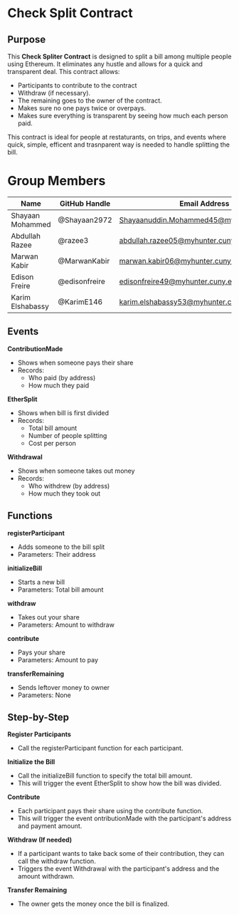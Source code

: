 # Check Split Contract

## Purpose

This **Check Spliter Contract** is designed to split a bill among multiple people using Ethereum. It eliminates any hustle and allows for a quick and transparent deal. This contract allows:

- Participants to contribute to the contract
- Withdraw (if necessary).
- The remaining goes to the owner of the contract.
- Makes sure no one pays twice or overpays.
- Makes sure everything is transparent by seeing how much each person paid.

This contract is ideal for people at restaturants, on trips, and events where quick, simple, efficent and trasnparent way is needed to handle splitting the bill.

# Group Members
| Name             | GitHub Handle    | Email Address                             |
|------------------|------------------|-------------------------------------------|
| Shayaan Mohammed | @Shayaan2972     | Shayaanuddin.Mohammed45@myhunter.cuny.edu |
| Abdullah Razee   | @razee3          | abdullah.razee05@myhunter.cuny.edu        |
| Marwan Kabir     | @MarwanKabir     | marwan.kabir06@myhunter.cuny.edu          |
| Edison Freire    | @edisonfreire    | edisonfreire49@myhunter.cuny.edu          |
| Karim Elshabassy | @KarimE146       | karim.elshabassy53@myhunter.cuny.edu      |

## Events

**ContributionMade**
- Shows when someone pays their share
- Records:
  - Who paid (by address)
  - How much they paid

**EtherSplit**
- Shows when bill is first divided
- Records:
  - Total bill amount
  - Number of people splitting
  - Cost per person

**Withdrawal**
- Shows when someone takes out money
- Records:
  - Who withdrew (by address)
  - How much they took out

## Functions

**registerParticipant**
- Adds someone to the bill split
- Parameters: Their address

**initializeBill**
- Starts a new bill
- Parameters: Total bill amount

**withdraw**
- Takes out your share
- Parameters: Amount to withdraw

**contribute**
- Pays your share
- Parameters: Amount to pay

**transferRemaining**
- Sends leftover money to owner
- Parameters: None

## Step-by-Step 

**Register Participants**
- Call the registerParticipant function for each participant.

**Initialize the Bill**
- Call the initializeBill function to specify the total bill amount.
- This will trigger the event EtherSplit to show how the bill was divided.

**Contribute**
- Each participant pays their share using the contribute function.
- This will trigger the event ontributionMade with the participant's address and payment amount.

**Withdraw (If needed)**
- If a participant wants to take back some of their contribution, they can call the withdraw function.
- Triggers the event Withdrawal with the participant's address and the amount withdrawn.

**Transfer Remaining**
- The owner gets the money once the bill is finalized.
